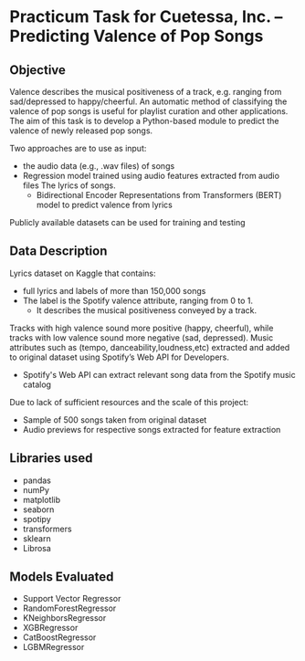 # Practicum Task for Cuetessa, Inc. – Predicting Valence of Pop Songs

## Objective

Valence describes the musical positiveness of a track, e.g. ranging from sad/depressed to happy/cheerful.  An automatic method of classifying the valence of pop songs is useful for playlist curation and other applications.  The aim of this task is to develop a Python-based module to predict the valence of newly released pop songs. 

Two approaches are to use as input:
  - the audio data (e.g., .wav files) of songs 
- Regression model trained using  audio features extracted from audio files
The lyrics of songs. 
  - Bidirectional Encoder Representations from Transformers (BERT) model to predict valence from lyrics

Publicly available datasets can be used for training and testing

## Data Description

Lyrics dataset on Kaggle that contains:
- full lyrics and labels of more than 150,000 songs 
- The label is the Spotify valence attribute, ranging from 0 to 1.
  - It describes the musical positiveness conveyed by a track. 

Tracks with high valence sound more positive (happy, cheerful), while tracks with low valence sound more negative (sad, depressed). Music attributes such as (tempo, danceability,loudness,etc) extracted and added  to original dataset using Spotify’s Web API for Developers. 
- Spotify's Web API can extract relevant song data from the Spotify music catalog

Due to lack of sufficient resources and the scale of this project:
- Sample of 500 songs taken from original dataset
- Audio previews for respective songs extracted for feature extraction



## Libraries used
- pandas
- numPy
- matplotlib
- seaborn
- spotipy
- transformers
- sklearn
- Librosa

## Models Evaluated
- Support Vector Regressor
- RandomForestRegressor
- KNeighborsRegressor
- XGBRegressor
- CatBoostRegressor
- LGBMRegressor


